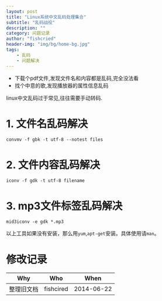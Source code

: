 ```yaml
---
layout: post
title: "Linux系统中文乱码处理集合"
subtitle: "乱码战役"
description: ""
category: 问题记录
author: "fishcried"
header-img: "img/bg/home-bg.jpg"
tags:
    - 乱码
    - 问题解决
---
```


+ 下载个pdf文件,发现文件名和内容都是乱码,完全没法看
+ 找个中意的歌,发现播放器的属性信息乱码

linux中文乱码过于常见,往往需要手动转码.

# 1. 文件名乱码解决

	convmv -f gbk -t utf-8 --notest files

# 2. 文件内容乱码解决

	iconv -f gdk -t utf-8 filename

# 3. mp3文件标签乱码解决

	mid3iconv -e gdk *.mp3

以上工具如果没有安装，那么用`yum`,`apt-get`安装。具体使用请`man`。

# 修改记录

|Why | Who | When |
|----|-----|------|
|整理旧文档|fishcired|2014-06-22|
